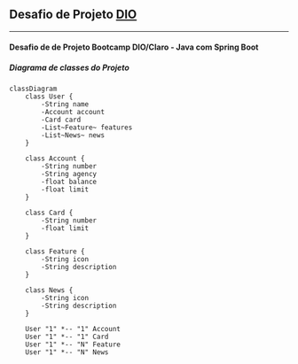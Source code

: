 ## Desafio de Projeto [DIO](https://web.dio.me/)
***
#### Desafio de de Projeto Bootcamp DIO/Claro - Java com Spring Boot

##### Diagrama de classes do Projeto

```mermaid
classDiagram
    class User {
        -String name
        -Account account
        -Card card
        -List~Feature~ features
        -List~News~ news
    }

    class Account {
        -String number
        -String agency
        -float balance
        -float limit
    }

    class Card {
        -String number
        -float limit
    }

    class Feature {
        -String icon
        -String description
    }

    class News {
        -String icon
        -String description
    }

    User "1" *-- "1" Account
    User "1" *-- "1" Card
    User "1" *-- "N" Feature
    User "1" *-- "N" News
```
